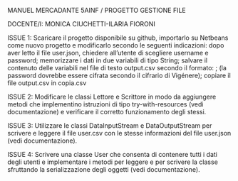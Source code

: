 MANUEL MERCADANTE 5AINF / PROGETTO GESTIONE FILE

DOCENTE/I: MONICA CIUCHETTI-ILARIA FIORONI


ISSUE 1:
Scaricare il progetto disponibile su github, importarlo su Netbeans come nuovo progetto e modificarlo secondo le seguenti indicazioni:
dopo aver letto il file user.json, chiedere all’utente di scegliere username e password;
memorizzare i dati in due variabili di tipo String;
salvare il contenuto delle variabili nel file di testo output.csv secondo il formato: <username>;<password> (la password dovrebbe essere cifrata secondo il cifrario di Vigénere); 
copiare il file output.csv in copia.csv

ISSUE 2:
Modificare le classi Lettore e Scrittore in modo da aggiungere metodi che implementino istruzioni di tipo try-with-resources (vedi documentazione) e verificare il corretto funzionamento degli stessi.

ISSUE 3:
Utilizzare le classi DataInputStream e DataOutputStream per scrivere e leggere il file user.csv con le stesse informazioni del file user.json (vedi documentazione).

ISSUE 4:
Scrivere una classe User che consenta di contenere tutti i dati degli utenti e implementare i metodi per leggere e per scrivere la classe sfruttando la serializzazione degli oggetti (vedi documentazione).
